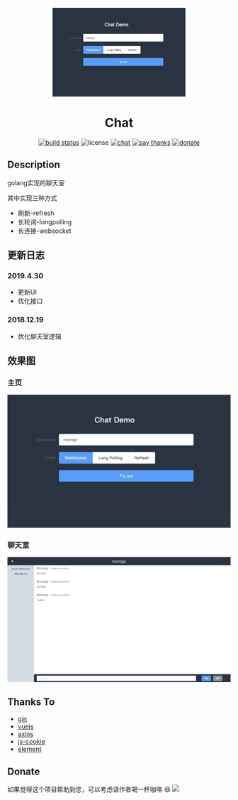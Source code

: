 <p align="center">
    <img src="doc/image/index.jpg" alt="pyecharts logo" width=300 height=200 />
</p>
<h1 align=center>Chat</h1>

<p align=center>
<a href="https://travis-ci.org/monigo/chat-room" ><img src="https://travis-ci.org/monigo/chat-room.svg?branch=master" alt="build status" /></a>
<img src="https://img.shields.io/packagist/l/doctrine/orm.svg" alt="license" />
<a href="https://gitter.im/monigo-dev/project-chat-room"><img alt="chat" src="https://img.shields.io/gitter/room/nwjs/nw.js.svg" /></a>
<a href="https://saythanks.io/to/monigo"><img alt="say thanks" src="https://img.shields.io/badge/Say%20Thanks-!-1EAEDB.svg" /></a>
<a href="https://github.com/monigo/donate"><img alt="donate" src="https://img.shields.io/badge/%24-donate-ff69b4.svg?style=flat-square"></a>
</p>

## Description

golang实现的聊天室

其中实现三种方式

- 刷新-refresh
- 长轮询-longpolling
- 长连接-websocket

## 更新日志

### 2019.4.30

- 更新UI
- 优化接口

### 2018.12.19

- 优化聊天室逻辑

## 效果图

### 主页

![首页](./doc/image/index.jpg)

### 聊天室

![聊天室](./doc/image/room.jpg)

## Thanks To

- [gin](https://github.com/gin-gonic/gin)
- [vuejs](https://github.com/vuejs/vue)
- [axios](https://github.com/axios/axios)
- [js-cookie](https://github.com/js-cookie/js-cookie)
- [element](https://github.com/ElemeFE/element)

## Donate

如果觉得这个项目帮助到您，可以考虑请作者喝一杯咖啡 😄 [![](https://img.shields.io/badge/%24-donate-ff69b4.svg?style=flat-square)](https://github.com/monigo/donate)